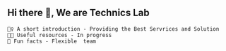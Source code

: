 ## Hi there 👋, We are Technics Lab

```
🙋‍♀️ A short introduction - Providing the Best Servrices and Solution
👩‍💻 Useful resources - In progress
🍿 Fun facts - Flexible  team
```
